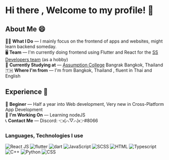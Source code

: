 # Hi there , Welcome to my profile! 👋 </br>
## About Me 😄  </br>
🧑‍💻 **What I Do** &mdash; I mainly focus on the frontend of apps and websites, might learn backend someday. </br>
🖥️ **Team** &mdash; I'm currently doing frontend using Flutter and React for the [SS Developers team](https://ssdevelopers.xyz/) (as a hobby) </br> 
📖 **Currently Studying at** &mdash; [Assumption College](https://www.assumption.ac.th/) Bangrak Bangkok, Thailand </br>
🇹🇭 **Where I'm from** &mdash; I'm from Bangkok, Thailand , fluent in Thai and English </br>
<!-- 🌐 My Website -- This is still in development but [here is it anyways!](https://ssdevelopers.xyz/Jirat_Chutrakul/) -->
## Experience 💼 </br>
🌱 **Beginer** &mdash; Half a year into Web development, Very new in Cross-Platform App Development </br>
🧩 **I'm Working On** &mdash; Learning nodeJS </br>
📞 **Contact Me** &mdash; Discord: 👈(⌒▽⌒)👉#8066 </br>

### Languages, Technologies I use
![React JS](https://img.shields.io/badge/React-20232A?style=for-the-badge&logo=react&logoColor=61DAFB) ![flutter](https://img.shields.io/badge/Flutter-66B1F1?style=for-the-badge&logo=flutter&logoColor=white) ![dart](https://img.shields.io/badge/Dart-00C7AE?style=for-the-badge&logo=dart&logoColor=white)  ![JavaScript](https://img.shields.io/badge/JavaScript-F7DF1E?style=for-the-badge&logo=javascript&logoColor=black)   ![SCSS](https://img.shields.io/badge/Sass-ff17fb?style=for-the-badge&logo=sass&logoColor=white) ![HTML](https://img.shields.io/badge/HTML5-E34F26?style=for-the-badge&logo=html5&logoColor=white)  ![Typescript](https://img.shields.io/badge/TypeScript-007ACC?style=for-the-badge&logo=typescript&logoColor=white) ![C++](https://img.shields.io/badge/C%2B%2B-00599C?style=for-the-badge&logo=c%2B%2B&logoColor=white) ![Python](https://img.shields.io/badge/Python-3776AB?style=for-the-badge&logo=python&logoColor=white) ![CSS](https://img.shields.io/badge/CSS-264DE4?style=for-the-badge&logo=css3&logoColor=white) </br>


<!--
**Jiraties/Jiraties** is a ✨ _special_ ✨ repository because its `README.md` (this file) appears on your GitHub profile.

Here are some ideas to get you started:

- 🔭 I’m currently working on ...
- 🌱 I’m currently learning ...
- 👯 I’m looking to collaborate on ...
- 🤔 I’m looking for help with ...
- 💬 Ask me about ...
- 📫 How to reach me: ...
- 😄 Pronouns: ...
- ⚡ Fun fact: ...
-->
